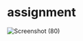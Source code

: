 # assignment






![Screenshot (80)](https://user-images.githubusercontent.com/93375590/159631239-0f858874-cca4-4b77-ba95-6192ba392331.png)
